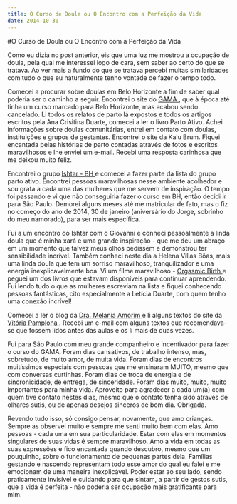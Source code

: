 ```yaml
---
title: O Curso de Doula ou O Encontro com a Perfeição da Vida
date: 2014-10-30
---
```


#O Curso de Doula ou O Encontro com a Perfeição da Vida

Como eu dizia no post anterior, eis que uma luz me mostrou a ocupação de doula, pela qual me interessei logo de cara, sem saber ao certo do que se tratava. Ao ver mais a fundo do que se tratava percebi muitas similaridades com tudo o que eu naturalmente tenho vontade de fazer o tempo todo.

Comecei a procurar sobre doulas em Belo Horizonte a fim de saber qual poderia ser o caminho a seguir. Encontrei o site do <a href=www.maternidadeativa.com.br> GAMA </a>, que à época até tinha um curso marcado para Belo Horizonte, mas acabou sendo cancelado. Li todos os relatos de parto lá expostos e todos os artigos escritos pela Ana Crisitina Duarte, comecei a ler o livro Parto Ativo. Achei informações sobre doulas comunitárias, entrei em contato com doulas, instituições e grupos de gestantes. Encontrei o site da <a href= http://www.kalubrum.com.br/> </a> Kalu Brum. Fiquei encantada pelas histórias de parto contadas através de fotos e escritos maravilhosos e lhe enviei um e-mail. Recebi uma resposta carinhosa que me deixou muito feliz.

Encontrei o grupo <a href= http://ishtarbh.blogspot.com.br/> Ishtar - BH </a> e comecei a fazer parte da lista do grupo parto ativo. Encontrei pessoas maravilhosas nesse ambiente acolhedor e sou grata a cada uma das mulheres que me servem de inspiração. O tempo foi passando e vi que não conseguiria fazer o curso em BH, então decidi ir para São Paulo. Demorei alguns meses até me matricular de fato, mas o fiz no começo do ano de 2014, 30 de janeiro (aniversário do Jorge, sobrinho do meu namorado), para ser mais específica.

Fui a um encontro do Ishtar com o Giovanni e conheci pessoalmente a linda doula que é minha xará e uma grande inspiração - que me deu um abraço em um momento que talvez meus olhos pedissem e demonstrou ter sensibilidade incrível. Também conheci neste dia a Helena Villas Bôas, mais uma linda doula que tem um sorriso maravilhoso, tranquilizador e uma energia inexplicavelmente boa. Vi um filme maravilhoso - <a href=orgasmicbirth.com> Orgasmic Birth </a> e peguei um dos livros que estavam disponíveis para continuar aprendendo. Fui lendo tudo o que as mulheres escreviam na lista e fiquei conhecendo pessoas fantásticas, cito especialmente a Letícia Duarte, com quem tenho uma conexão incrível!

Comecei a ler o blog da <a href= estudamelania.blogspot.com.br> Dra. Melania Amorim </a> e li alguns textos do site da <a href= www.cursoparagestantes.com.br> Vitória Pamplona </a>. Recebi um e-mail com alguns textos que recomendava-se que fossem lidos antes das aulas e os li mais de duas vezes.

Fui para São Paulo com meu grande companheiro e incentivador para fazer o curso do GAMA. Foram dias cansativos, de trabalho intenso, mas, sobretudo, de muito amor, de muita vida. Foram dias de encontros muitíssimos especiais com pessoas que me ensinaram MUITO, mesmo que com conversas curtinhas. Foram dias de troca de energia e de sincronicidade, de entrega, de sinceridade. Foram dias muito, muito, muito importantes para minha vida. Aproveito para agradecer a cada um(a) com quem tive contato nestes dias, mesmo que o contato tenha sido através de olhares sutis, ou de apenas desejos sinceros de bom dia. Obrigada.

Revendo tudo isso, só consigo pensar, novamente, que amo crianças. Sempre as observei muito e sempre me senti muito bem com elas. Amo pessoas - cada uma em sua particularidade. Estar com elas em momentos singulares de suas vidas é sempre maravilhoso. Amo a vida em todas as suas expressões e fico encantada quando descubro, mesmo que um pouquinho, sobre o funcionamento de pequenas partes dela. Famílias gestando e nascendo representam todo esse amor do qual eu falei e me emocionam de uma maneira inexplicável. Poder estar ao seu lado, sendo praticamente invisível e cuidando para que sintam, a partir de gestos sutis, que a vida é perfeita - não poderia ser ocupação mais gratificante para mim.